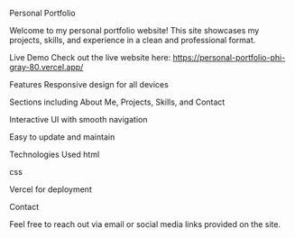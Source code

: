 Personal Portfolio

Welcome to my personal portfolio website! This site showcases my projects, skills, and experience in a clean and professional format.

Live Demo
Check out the live website here: https://personal-portfolio-phi-gray-80.vercel.app/

Features
Responsive design for all devices

Sections including About Me, Projects, Skills, and Contact

Interactive UI with smooth navigation

Easy to update and maintain

Technologies Used
html

css 

Vercel for deployment


Contact

Feel free to reach out via email or social media links provided on the site.
